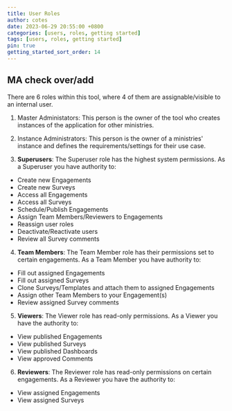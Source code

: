 ```yaml
---
title: User Roles
author: cotes
date: 2023-06-29 20:55:00 +0800
categories: [users, roles, getting started]
tags: [users, roles, getting started]
pin: true
getting_started_sort_order: 14
---
```


## MA check over/add

There are 6 roles within this tool, where 4 of them are assignable/visible to an internal user. 

1. Master Administators: This person is the owner of the tool who creates instances of the application for other ministries. 
2. Instance Administrators: This person is the owner of a ministries' instance and defines the requirements/settings for their use case.
   
3. **Superusers**: The Superuser role has the highest system permissions. As a Superuser you have authority to:
  - Create new Engagements
  - Create new Surveys
  - Access all Engagements
  - Access all Surveys
  - Schedule/Publish Engagements 
  - Assign Team Members/Reviewers to Engagements
  - Reassign user roles
  - Deactivate/Reactivate users
  - Review all Survey comments
 
4. **Team Members**: The Team Member role has their permissions set to certain engagements. As a Team Member you have authority to:
  - Fill out assigned Engagements
  - Fill out assigned Surveys
  - Clone Surveys/Templates and attach them to assigned Engagements
  - Assign other Team Members to your Engagement(s)
  - Review assigned Survey comments
    
5. **Viewers**: The Viewer role has read-only permissions. As a Viewer you have the authority to:
  - View published Engagements 
  - View published Surveys 
  - View published Dashboards
  - View approved Comments
    
6. **Reviewers**: The Reviewer role has read-only permissions on certain engagements. As a Reviewer you have the authority to:
  - View assigned Engagements 
  - View assigned Surveys 



